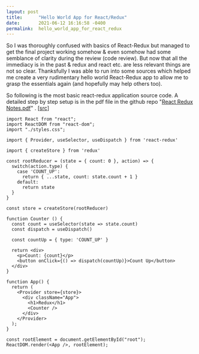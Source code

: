 ```yaml
---
layout: post
title:      "Hello World App for React/Redux"
date:       2021-06-12 16:16:58 -0400
permalink:  hello_world_app_for_react_redux
---
```



So I was thoroughly confused with basics of React-Redux but managed to get the final project working somehow & even somehow had some semblance of clarity during the review (code review). But now that all the immediacy is in the past & redux and react etc. are less relevant things are not so clear. Thanksfully I was able to run into some sources which helped me create a very rudimentary hello world React-Redux app to allow me to grasp the essentials again (and hopefully may help others too).

So following is the most basic react-redux application source code. A detailed step by step setup is in the pdf file in the github repo "[React Redux Notes.pdf](https://github.com/mrarthurwhite/react_redux_demo/blob/master/React%20Redux%20Notes.pdf)" . [[src](https://github.com/mrarthurwhite/react_redux_demo)]

```
import React from "react";
import ReactDOM from "react-dom";
import "./styles.css";

import { Provider, useSelector, useDispatch } from 'react-redux'

import { createStore } from 'redux'

const rootReducer = (state = { count: 0 }, action) => {
  switch(action.type) {
    case 'COUNT_UP': 
      return { ...state, count: state.count + 1 }
    default:
      return state
  }
}

const store = createStore(rootReducer)

function Counter () {
  const count = useSelector(state => state.count)
  const dispatch = useDispatch()

  const countUp = { type: 'COUNT_UP' }

  return <div>
    <p>Count: {count}</p>
    <button onClick={() => dispatch(countUp)}>Count Up</button>
  </div>
}

function App() {
  return (
    <Provider store={store}>
      <div className="App">
        <h1>Redux</h1>
        <Counter />
      </div>
    </Provider>
  );
}

const rootElement = document.getElementById("root");
ReactDOM.render(<App />, rootElement);


```

